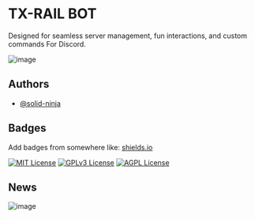 
# TX-RAIL BOT

Designed for seamless server management, fun interactions, and custom commands For Discord.

![image](https://github.com/user-attachments/assets/f33d3456-87a9-4cce-be62-7f20c9074d2c)


## Authors

- [@solid-ninja](https://github.com/solid-ninja)


## Badges

Add badges from somewhere like: [shields.io](https://shields.io/)

[![MIT License](https://img.shields.io/badge/License-MIT-green.svg)](https://choosealicense.com/licenses/mit/)
[![GPLv3 License](https://img.shields.io/badge/License-GPL%20v3-yellow.svg)](https://opensource.org/licenses/)
[![AGPL License](https://img.shields.io/badge/license-AGPL-blue.svg)](http://www.gnu.org/licenses/agpl-3.0)

## News
![image](https://github.com/user-attachments/assets/c8fd2dc9-3410-4ed2-b7ef-3fbac78a7474)
